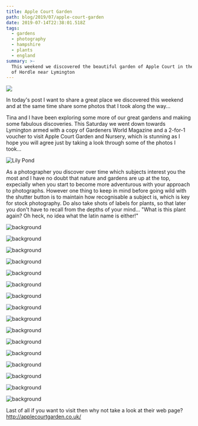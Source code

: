 ```yaml
---
title: Apple Court Garden
path: blog/2019/07/apple-court-garden
date: 2019-07-14T22:38:01.518Z
tags:
  - gardens
  - photography
  - hampshire
  - plants
  - england
summary: >-
  This weekend we discovered the beautiful garden of Apple Court in the village
  of Hordle near Lymington
---
```

![](/images/uploads/_dsc4917.jpg)

In today's post I want to share a great place we discovered this weekend and at the same time share some photos that I took along the way...

Tina and I have been exploring some more of our great gardens and making some fabulous discoveries. This Saturday we went down towards Lymington armed with a copy of Gardeners World Magazine and a 2-for-1 voucher to visit Apple Court Garden and Nursery, which is stunning as I hope you will agree just by taking a look through some of the photos I took...

![Lily Pond](/images/uploads/_DSC4917.jpg "Lily Pond")

As a photographer you discover over time which subjects interest you the most and I have no doubt that nature and gardens are up at the top, expecially when you start to become more adventurous with your approach to photographs. However one thing to keep in mind before going wild with the shutter button is to maintain how recognisable a subject is, which is key for stock photography. Do also take shots of labels for plants, so that later you don't have to recall from the depths of your mind... "What is this plant again? Oh heck, no idea what the latin name is either!"

![background](/images/uploads/_DSC4919.jpg)

![background](/images/uploads/_DSC4920.jpg)

![background](/images/uploads/_DSC4924.jpg)

![background](/images/uploads/_DSC4927.jpg)

![background](/images/uploads/_DSC4933.jpg)

![background](/images/uploads/_DSC4934.jpg)

![background](/images/uploads/_DSC4937.jpg)

![background](/images/uploads/_DSC4942.jpg)

![background](/images/uploads/_DSC4943.jpg)

![background](/images/uploads/_DSC4944.jpg)

![background](/images/uploads/_DSC4945.jpg)

![background](/images/uploads/_DSC4947.jpg)

![background](/images/uploads/_DSC4948.jpg)

![background](/images/uploads/_DSC4949.jpg)

![background](/images/uploads/_DSC4954.jpg)

![background](/images/uploads/_DSC4955.jpg)

Last of all if you want to visit then why not take a look at their web page? http://applecourtgarden.co.uk/
